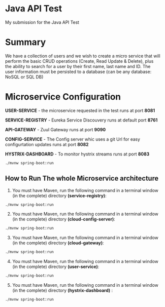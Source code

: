 # Java API Test
My submission for the Java API Test

# Summary
We have a collection of users and we wish to create a micro service that will perform the basic CRUD operations (Create, Read Update & Delete), plus the ability to search for a user by their first name, last name and ID. The user information must be persisted to a database (can be any database: NoSQL or SQL DB)



# Microservice Configuration
**USER-SERVICE** - the microservice requested in the test runs at  port **8081**

**SERVICE-REGISTRY** - Eureka Service Discouvery runs at default port **8761**

**API-GATEWAY** - Zuul Gateway runs at port **9090**

**CONFIG-SERVICE** - The Config server whic uses a git Url for easy configurtation updates runs at port **8082**

**HYSTRIX-DASHBOARD** - To monitor hystrix streams runs at port **8083**



```bash
./mvnw spring-boot:run
```
## How to Run The whole Microservice architecture

1. You must have Maven, run the following command in a terminal window (in the complete) directory **(service-registry)**:

```bash
./mvnw spring-boot:run
```

2. You must have Maven, run the following command in a terminal window (in the complete) directory **(cloud-config-server)**:

```bash
./mvnw spring-boot:run
```

3. You must have Maven, run the following command in a terminal window (in the complete) directory **(cloud-gateway)**:

```bash
./mvnw spring-boot:run
```

4. You must have Maven, run the following command in a terminal window (in the complete) directory **(user-service)**:

```bash
./mvnw spring-boot:run
```

5. You must have Maven, run the following command in a terminal window (in the complete) directory **(hystrix-dashboard)** :

```bash
./mvnw spring-boot:run
```
